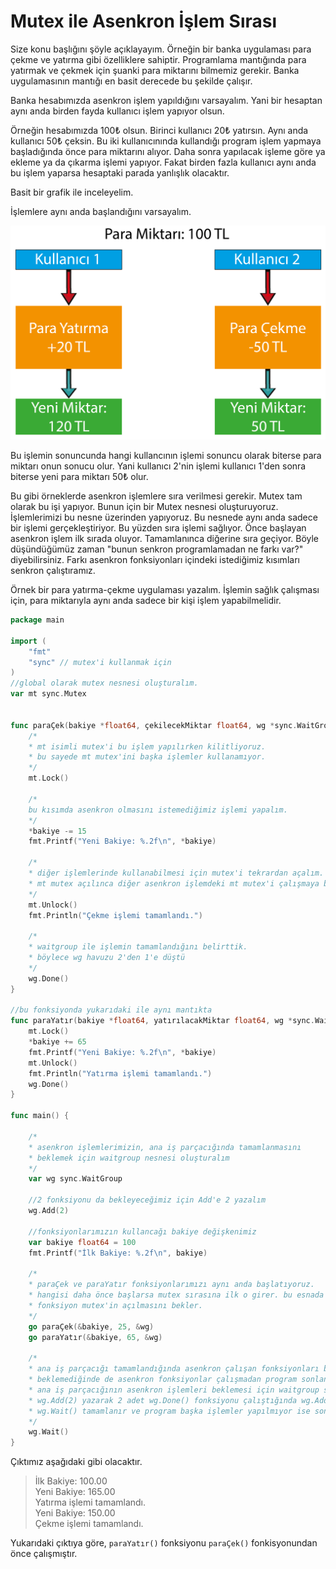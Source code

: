 # Mutex ile Asenkron İşlem Sırası

Size konu başlığını şöyle açıklayayım. Örneğin bir banka uygulaması para çekme ve yatırma gibi özelliklere sahiptir. Programlama mantığında para yatırmak ve çekmek için şuanki para miktarını bilmemiz gerekir. Banka uygulamasının mantığı en basit derecede bu şekilde çalışır.

Banka hesabımızda asenkron işlem yapıldığını varsayalım. Yani bir hesaptan aynı anda birden fayda kullanıcı işlem yapıyor olsun.

Örneğin hesabımızda 100₺ olsun. Birinci kullanıcı 20₺ yatırsın. Aynı anda kullanıcı 50₺ çeksin. Bu iki kullanıcınında kullandığı program işlem yapmaya başladığında önce para miktarını alıyor. Daha sonra yapılacak işleme göre ya ekleme ya da çıkarma işlemi yapıyor. Fakat birden fazla kullanıcı aynı anda bu işlem yaparsa hesaptaki parada yanlışlık olacaktır.

Basit bir grafik ile inceleyelim.

İşlemlere aynı anda başlandığını varsayalım.

![&#xD6;rnek asenkron i&#x15F;lem](../.gitbook/assets/mutex.png)

Bu işlemin sonuncunda hangi kullancının işlemi sonuncu olarak biterse para miktarı onun sonucu olur. Yani kullanıcı 2'nin işlemi kullanıcı 1'den sonra biterse yeni para miktarı 50₺ olur.

Bu gibi örneklerde asenkron işlemlere sıra verilmesi gerekir. Mutex tam olarak bu işi yapıyor. Bunun için bir Mutex nesnesi oluşturuyoruz. İşlemlerimizi bu nesne üzerinden yapıyoruz. Bu nesnede aynı anda sadece bir işlemi gerçekleştiriyor. Bu yüzden sıra işlemi sağlıyor. Önce başlayan asenkron işlem  ilk sırada oluyor. Tamamlanınca diğerine sıra geçiyor. Böyle düşündüğümüz zaman "bunun senkron programlamadan ne farkı var?" diyebilirsiniz. Farkı asenkron fonksiyonları içindeki istediğimiz kısımları senkron çalıştıramız.

Örnek bir para yatırma-çekme uygulaması yazalım. İşlemin sağlık çalışması için, para miktarıyla aynı anda sadece bir kişi işlem yapabilmelidir.

```go
package main

import (
	"fmt"
	"sync" // mutex'i kullanmak için
)
//global olarak mutex nesnesi oluşturalım.
var mt sync.Mutex


func paraÇek(bakiye *float64, çekilecekMiktar float64, wg *sync.WaitGroup) {
	/*
	* mt isimli mutex'i bu işlem yapılırken kilitliyoruz.
	* bu sayede mt mutex'ini başka işlemler kullanamıyor.
	*/
	mt.Lock()

	/*
	bu kısımda asenkron olmasını istemediğimiz işlemi yapalım.
	*/
	*bakiye -= 15
	fmt.Printf("Yeni Bakiye: %.2f\n", *bakiye)

	/*
	* diğer işlemlerinde kullanabilmesi için mutex'i tekrardan açalım.
	* mt mutex açılınca diğer asenkron işlemdeki mt mutex'i çalışmaya başlar. 
	*/
	mt.Unlock()
	fmt.Println("Çekme işlemi tamamlandı.")

	/*
	* waitgroup ile işlemin tamamlandığını belirttik.
	* böylece wg havuzu 2'den 1'e düştü
	*/
	wg.Done()
}

//bu fonksiyonda yukarıdaki ile aynı mantıkta
func paraYatır(bakiye *float64, yatırılacakMiktar float64, wg *sync.WaitGroup) {
	mt.Lock()
	*bakiye += 65
	fmt.Printf("Yeni Bakiye: %.2f\n", *bakiye)
	mt.Unlock()
	fmt.Println("Yatırma işlemi tamamlandı.")
	wg.Done()
}

func main() {

	/*
	* asenkron işlemlerimizin, ana iş parçacığında tamamlanmasını
	* beklemek için waitgroup nesnesi oluşturalım
	*/
	var wg sync.WaitGroup

	//2 fonksiyonu da bekleyeceğimiz için Add'e 2 yazalım
	wg.Add(2)

	//fonksiyonlarımızın kullancağı bakiye değişkenimiz
	var bakiye float64 = 100
	fmt.Printf("İlk Bakiye: %.2f\n", bakiye)
	
	/*
	* paraÇek ve paraYatır fonksiyonlarımızı aynı anda başlatıyoruz.
	* hangisi daha önce başlarsa mutex sırasına ilk o girer. bu esnada diğer
	* fonksiyon mutex'in açılmasını bekler.
	*/
	go paraÇek(&bakiye, 25, &wg)
	go paraYatır(&bakiye, 65, &wg)

	/*
	* ana iş parçacığı tamamlandığında asenkron çalışan fonksiyonları beklemez.
	* beklemediğinde de asenkron fonksiyonlar çalışmadan program sonlanır.
	* ana iş parçacığının asenkron işlemleri beklemesi için waitgroup sonucunun 0 olmasını bekleriz.
	* wg.Add(2) yazarak 2 adet wg.Done() fonksiyonu çalıştığında wg.Add(0) olur ve
	* wg.Wait() tamamlanır ve program başka işlemler yapılmıyor ise sonlanır.
	*/
	wg.Wait()
}
```

Çıktımız aşağıdaki gibi olacaktır.

> İlk Bakiye: 100.00  
> Yeni Bakiye: 165.00  
> Yatırma işlemi tamamlandı.  
> Yeni Bakiye: 150.00  
> Çekme işlemi tamamlandı.

Yukarıdaki çıktıya göre, `paraYatır()` fonksiyonu `paraÇek()` fonkisyonundan önce çalışmıştır.

